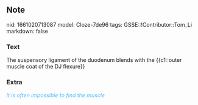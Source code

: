 ## Note
nid: 1661020713087
model: Cloze-7de96
tags: GSSE::!Contributor::Tom_Li
markdown: false

### Text
The suspensory ligament of the duodenum blends with the {{c1::outer muscle coat of the DJ flexure}}

### Extra
<i><font color="#4FBCFF">It is often impossible to find the
muscle</font></i>
